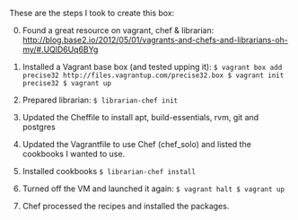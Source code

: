 These are the steps I took to create this box:

0. Found a great resource on vagrant, chef & librarian:
http://blog.base2.io/2012/05/01/vagrants-and-chefs-and-librarians-oh-my/#.UQlD6Uq6BYg

1. Installed a Vagrant base box (and tested upping it):
``
  $ vagrant box add precise32 http://files.vagrantup.com/precise32.box
  $ vagrant init precise32
  $ vagrant up
``

2. Prepared librarian:
``
  $ librarian-chef init
``

3. Updated the Cheffile to install apt, build-essentials, rvm, git and postgres

4. Updated the Vagrantfile to use Chef (chef_solo) and listed the cookbooks I wanted to use.

5. Installed cookbooks
``
  $ librarian-chef install
``

6. Turned off the VM and launched it again:
``
  $ vagrant halt
  $ vagrant up
``

7. Chef processed the recipes and installed the packages.